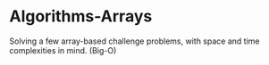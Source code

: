 # Algorithms-Arrays
Solving a few array-based challenge problems, with space and time complexities in mind. (Big-O)
